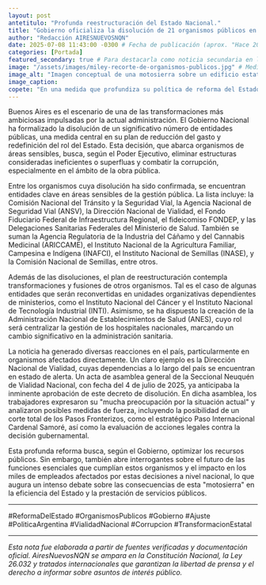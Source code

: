 ```yaml
---
layout: post
antetitulo: "Profunda reestructuración del Estado Nacional."
title: "Gobierno oficializa la disolución de 21 organismos públicos en el marco de su política de 'motosierra' y ajuste del gasto."
author: "Redacción AIRESNUEVOSNQN"
date: 2025-07-08 11:43:00 -0300 # Fecha de publicación (aprox. "Hace 20 horas" desde la consulta anterior)
categories: [Portada]
featured_secondary: true # Para destacarla como noticia secundaria en la portada
image: "/assets/images/miley-recorte-de-organismos-publicos.jpg" # Medida ideal para Portada (Secundarias): 400px de ancho por 300px de alto (proporción 4:3)
image_alt: "Imagen conceptual de una motosierra sobre un edificio estatal o gráfico de ajuste del gasto público."
image_caption:
copete: "En una medida que profundiza su política de reforma del Estado y ajuste del gasto, el Gobierno Nacional ha oficializado la disolución y profundos cambios en 21 organismos públicos. Esta acción, que el propio presidente ha simbolizado con la imagen de la 'motosierra', reestructura de manera significativa la administración pública bajo la premisa de combatir la corrupción y mejorar la eficiencia, generando diversas reacciones en todo el país."
---
```


Buenos Aires es el escenario de una de las transformaciones más ambiciosas impulsadas por la actual administración. El Gobierno Nacional ha formalizado la disolución de un significativo número de entidades públicas, una medida central en su plan de reducción del gasto y redefinición del rol del Estado. Esta decisión, que abarca organismos de áreas sensibles, busca, según el Poder Ejecutivo, eliminar estructuras consideradas ineficientes o superfluas y combatir la corrupción, especialmente en el ámbito de la obra pública.

Entre los organismos cuya disolución ha sido confirmada, se encuentran entidades clave en áreas sensibles de la gestión pública. La lista incluye: la Comisión Nacional del Tránsito y la Seguridad Vial, la Agencia Nacional de Seguridad Vial (ANSV), la Dirección Nacional de Vialidad, el Fondo Fiduciario Federal de Infraestructura Regional, el fideicomiso FONDEP, y las Delegaciones Sanitarias Federales del Ministerio de Salud. También se suman la Agencia Regulatoria de la Industria del Cáñamo y del Cannabis Medicinal (ARICCAME), el Instituto Nacional de la Agricultura Familiar, Campesina e Indígena (INAFCI), el Instituto Nacional de Semillas (INASE), y la Comisión Nacional de Semillas, entre otros.

Además de las disoluciones, el plan de reestructuración contempla transformaciones y fusiones de otros organismos. Tal es el caso de algunas entidades que serán reconvertidas en unidades organizativas dependientes de ministerios, como el Instituto Nacional del Cáncer y el Instituto Nacional de Tecnología Industrial (INTI). Asimismo, se ha dispuesto la creación de la Administración Nacional de Establecimientos de Salud (ANES), cuyo rol será centralizar la gestión de los hospitales nacionales, marcando un cambio significativo en la administración sanitaria.

La noticia ha generado diversas reacciones en el país, particularmente en organismos afectados directamente. Un claro ejemplo es la Dirección Nacional de Vialidad, cuyas dependencias a lo largo del país se encuentran en estado de alerta. Un acta de asamblea general de la Seccional Neuquén de Vialidad Nacional, con fecha del 4 de julio de 2025, ya anticipaba la inminente aprobación de este decreto de disolución. En dicha asamblea, los trabajadores expresaron su "mucha preocupación por la situación actual" y analizaron posibles medidas de fuerza, incluyendo la posibilidad de un corte total de los Pasos Fronterizos, como el estratégico Paso Internacional Cardenal Samoré, así como la evaluación de acciones legales contra la decisión gubernamental.

Esta profunda reforma busca, según el Gobierno, optimizar los recursos públicos. Sin embargo, también abre interrogantes sobre el futuro de las funciones esenciales que cumplían estos organismos y el impacto en los miles de empleados afectados por estas decisiones a nivel nacional, lo que augura un intenso debate sobre las consecuencias de esta "motosierra" en la eficiencia del Estado y la prestación de servicios públicos.

---
#ReformaDelEstado #OrganismosPublicos #Gobierno #Ajuste #PoliticaArgentina #VialidadNacional #Corrupcion #TransformacionEstatal

---
*Esta nota fue elaborada a partir de fuentes verificadas y documentación oficial. AiresNuevosNQN se ampara en la Constitución Nacional, la Ley 26.032 y tratados internacionales que garantizan la libertad de prensa y el derecho a informar sobre asuntos de interés público.*